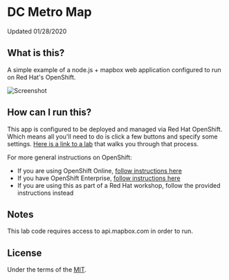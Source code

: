 # DC Metro Map

Updated 01/28/2020

## What is this?
A simple example of a node.js + mapbox web application configured to run on Red Hat's OpenShift.

![Screenshot](./.screens/2016-03-30_2135.png?raw=true)

## How can I run this?
This app is configured to be deployed and managed via Red Hat OpenShift.  Which means all you'll need to do is click a few buttons and specify some settings.  [Here is a link to a lab][5] that walks you through that process.

For more general instructions on OpenShift:
* If you are using OpenShift Online, [follow instructions here][1]
* If you have OpenShift Enterprise, [follow instructions here][2] 
* If you are using this as part of a Red Hat workshop, follow the provided instructions instead

## Notes
This lab code requires access to api.mapbox.com in order to run.

## License
Under the terms of the [MIT][4].


[1]: https://developers.openshift.com/en/getting-started-overview.html
[2]: https://docs.openshift.com/enterprise/latest/welcome/index.html
[3]: https://docs.openshift.org/latest/using_images/s2i_images/nodejs.html
[4]: https://opensource.org/licenses/MIT
[5]: http://redhatgov.io/workshops/openshift_101_dcmetromap/lab3-s2i/
